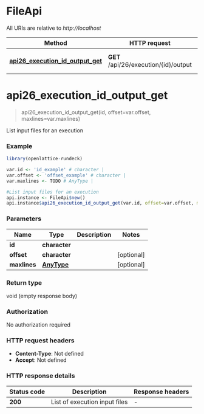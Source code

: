 # FileApi

All URIs are relative to *http://localhost*

Method | HTTP request | Description
------------- | ------------- | -------------
[**api26_execution_id_output_get**](FileApi.md#api26_execution_id_output_get) | **GET** /api/26/execution/{id}/output | List input files for an execution


# **api26_execution_id_output_get**
> api26_execution_id_output_get(id, offset=var.offset, maxlines=var.maxlines)

List input files for an execution

### Example
```R
library(openlattice-rundeck)

var.id <- 'id_example' # character | 
var.offset <- 'offset_example' # character | 
var.maxlines <- TODO # AnyType | 

#List input files for an execution
api.instance <- FileApi$new()
api.instance$api26_execution_id_output_get(var.id, offset=var.offset, maxlines=var.maxlines)
```

### Parameters

Name | Type | Description  | Notes
------------- | ------------- | ------------- | -------------
 **id** | **character**|  | 
 **offset** | **character**|  | [optional] 
 **maxlines** | [**AnyType**](.md)|  | [optional] 

### Return type

void (empty response body)

### Authorization

No authorization required

### HTTP request headers

 - **Content-Type**: Not defined
 - **Accept**: Not defined

### HTTP response details
| Status code | Description | Response headers |
|-------------|-------------|------------------|
| **200** | List of execution input files |  -  |

